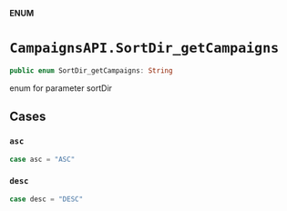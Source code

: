 **ENUM**

# `CampaignsAPI.SortDir_getCampaigns`

```swift
public enum SortDir_getCampaigns: String
```

enum for parameter sortDir

## Cases
### `asc`

```swift
case asc = "ASC"
```

### `desc`

```swift
case desc = "DESC"
```
